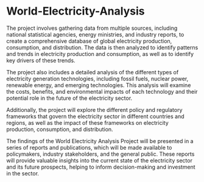 # World-Electricity-Analysis

The project involves gathering data from multiple sources, including national statistical agencies, energy ministries, and industry reports, to create a comprehensive database of global electricity production, consumption, and distribution. The data is then analyzed to identify patterns and trends in electricity production and consumption, as well as to identify key drivers of these trends.

The project also includes a detailed analysis of the different types of electricity generation technologies, including fossil fuels, nuclear power, renewable energy, and emerging technologies. This analysis will examine the costs, benefits, and environmental impacts of each technology and their potential role in the future of the electricity sector.

Additionally, the project will explore the different policy and regulatory frameworks that govern the electricity sector in different countries and regions, as well as the impact of these frameworks on electricity production, consumption, and distribution.

The findings of the World Electricity Analysis Project will be presented in a series of reports and publications, which will be made available to policymakers, industry stakeholders, and the general public. These reports will provide valuable insights into the current state of the electricity sector and its future prospects, helping to inform decision-making and investment in the sector.
